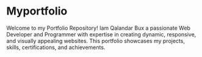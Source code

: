 # Myportfolio
Welcome to my Portfolio Repository! Iam Qalandar Bux  a passionate Web Developer and Programmer with expertise in creating dynamic, responsive, and visually appealing websites. This portfolio showcases my projects, skills, certifications, and achievements.   
